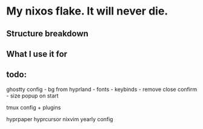 # My nixos flake. It will never die.

## Structure breakdown


## What I use it for

## todo:
ghostty config
    - bg from hyprland
    - fonts
    - keybinds
    - remove close confirm 
    - size popup on start

tmux config + plugins

hyprpaper 
hyprcursor 
nixvim yearly config

